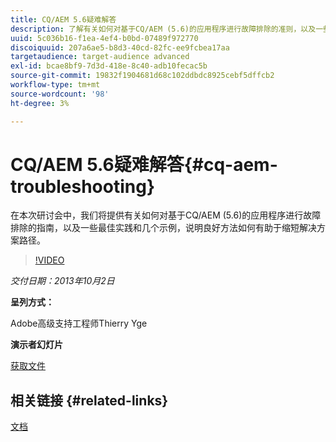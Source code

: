 ```yaml
---
title: CQ/AEM 5.6疑难解答
description: 了解有关如何对基于CQ/AEM (5.6)的应用程序进行故障排除的准则，以及一些最佳实践和几个示例，以了解好的方法如何有助于缩短解决方案路径。
uuid: 5c036b16-f1ea-4ef4-b0bd-07489f972770
discoiquuid: 207a6ae5-b8d3-40cd-82fc-ee9fcbea17aa
targetaudience: target-audience advanced
exl-id: bcae8bf9-7d3d-418e-8c40-adb10fecac5b
source-git-commit: 19832f1904681d68c102ddbdc8925cebf5dffcb2
workflow-type: tm+mt
source-wordcount: '98'
ht-degree: 3%

---
```


# CQ/AEM 5.6疑难解答{#cq-aem-troubleshooting}

在本次研讨会中，我们将提供有关如何对基于CQ/AEM (5.6)的应用程序进行故障排除的指南，以及一些最佳实践和几个示例，说明良好方法如何有助于缩短解决方案路径。

>[!VIDEO](https://video.tv.adobe.com/v/19571/?quality=9)

*交付日期：2013年10月2日*

**呈列方式：**

Adobe高级支持工程师Thierry Yge

**演示者幻灯片**

[获取文件](assets/gems-cq-troubleshoot-ppt-2.pdf)

## 相关链接 {#related-links}

[文档](http://docs.adobe.com/docs/en/cq/current/howto/troubleshoot.html)
